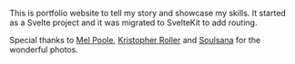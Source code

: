 This is portfolio website to tell my story and showcase my skills.
It started as a Svelte project and it was migrated to SvelteKit to add routing.

Special thanks to [Mel Poole](https://unsplash.com/@melpoole), [Kristopher Roller](https://unsplash.com/@krisroller) and [Soulsana](https://unsplash.com/@soulsana) for the wonderful photos.
